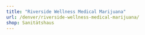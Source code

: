```yaml
---
title: "Riverside Wellness Medical Marijuana"
url: /denver/riverside-wellness-medical-marijuana/
shop: Sanitätshaus
---
```

